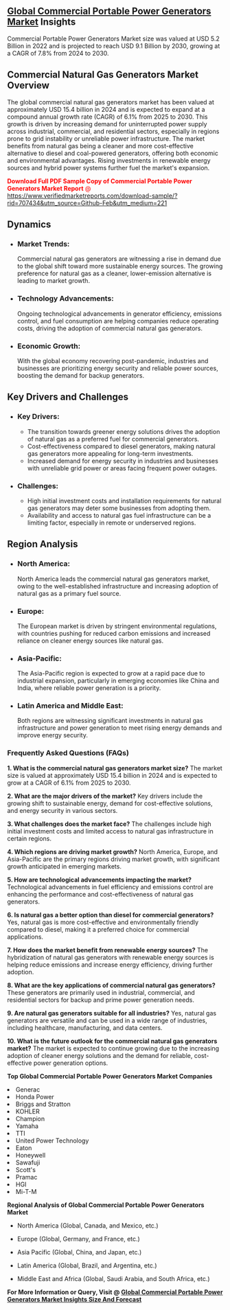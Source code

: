 <h2><a href="https://www.verifiedmarketreports.com/download-sample/?rid=707434&amp;utm_source=Github&amp;utm_medium=221" target="_blank">Global Commercial Portable Power Generators Market</a> Insights</h2><p>Commercial Portable Power Generators Market size was valued at USD 5.2 Billion in 2022 and is projected to reach USD 9.1 Billion by 2030, growing at a CAGR of 7.8% from 2024 to 2030.</p><p> <h2>Commercial Natural Gas Generators Market Overview</h2> <p>The global commercial natural gas generators market has been valued at approximately USD 15.4 billion in 2024 and is expected to expand at a compound annual growth rate (CAGR) of 6.1% from 2025 to 2030. This growth is driven by increasing demand for uninterrupted power supply across industrial, commercial, and residential sectors, especially in regions prone to grid instability or unreliable power infrastructure. The market benefits from natural gas being a cleaner and more cost-effective alternative to diesel and coal-powered generators, offering both economic and environmental advantages. Rising investments in renewable energy sources and hybrid power systems further fuel the market's expansion.</p> <p><p><span class=""><span style="color: #ff0000;"><strong>Download Full PDF Sample Copy of Commercial Portable Power Generators Market Report</strong> @ </span><a href="https://www.verifiedmarketreports.com/download-sample/?rid=707434&amp;utm_source=Github-Feb&amp;utm_medium=221" target="_blank">https://www.verifiedmarketreports.com/download-sample/?rid=707434&amp;utm_source=Github-Feb&amp;utm_medium=221</a></span></p></p> <h2>Dynamics</h2> <ul> <li><h3>Market Trends:</h3> Commercial natural gas generators are witnessing a rise in demand due to the global shift toward more sustainable energy sources. The growing preference for natural gas as a cleaner, lower-emission alternative is leading to market growth.</li> <li><h3>Technology Advancements:</h3> Ongoing technological advancements in generator efficiency, emissions control, and fuel consumption are helping companies reduce operating costs, driving the adoption of commercial natural gas generators.</li> <li><h3>Economic Growth:</h3> With the global economy recovering post-pandemic, industries and businesses are prioritizing energy security and reliable power sources, boosting the demand for backup generators.</li> </ul> <h2>Key Drivers and Challenges</h2> <ul> <li><h3>Key Drivers:</h3> <ul> <li>The transition towards greener energy solutions drives the adoption of natural gas as a preferred fuel for commercial generators.</li> <li>Cost-effectiveness compared to diesel generators, making natural gas generators more appealing for long-term investments.</li> <li>Increased demand for energy security in industries and businesses with unreliable grid power or areas facing frequent power outages.</li> </ul> </li> <li><h3>Challenges:</h3> <ul> <li>High initial investment costs and installation requirements for natural gas generators may deter some businesses from adopting them.</li> <li>Availability and access to natural gas fuel infrastructure can be a limiting factor, especially in remote or underserved regions.</li> </ul> </li> </ul> <h2>Region Analysis</h2> <ul> <li><h3>North America:</h3> North America leads the commercial natural gas generators market, owing to the well-established infrastructure and increasing adoption of natural gas as a primary fuel source.</li> <li><h3>Europe:</h3> The European market is driven by stringent environmental regulations, with countries pushing for reduced carbon emissions and increased reliance on cleaner energy sources like natural gas.</li> <li><h3>Asia-Pacific:</h3> The Asia-Pacific region is expected to grow at a rapid pace due to industrial expansion, particularly in emerging economies like China and India, where reliable power generation is a priority.</li> <li><h3>Latin America and Middle East:</h3> Both regions are witnessing significant investments in natural gas infrastructure and power generation to meet rising energy demands and improve energy security.</li> </ul> <h3>Frequently Asked Questions (FAQs)</h3> <p><strong>1. What is the commercial natural gas generators market size?</strong> The market size is valued at approximately USD 15.4 billion in 2024 and is expected to grow at a CAGR of 6.1% from 2025 to 2030.</p> <p><strong>2. What are the major drivers of the market?</strong> Key drivers include the growing shift to sustainable energy, demand for cost-effective solutions, and energy security in various sectors.</p> <p><strong>3. What challenges does the market face?</strong> The challenges include high initial investment costs and limited access to natural gas infrastructure in certain regions.</p> <p><strong>4. Which regions are driving market growth?</strong> North America, Europe, and Asia-Pacific are the primary regions driving market growth, with significant growth anticipated in emerging markets.</p> <p><strong>5. How are technological advancements impacting the market?</strong> Technological advancements in fuel efficiency and emissions control are enhancing the performance and cost-effectiveness of natural gas generators.</p> <p><strong>6. Is natural gas a better option than diesel for commercial generators?</strong> Yes, natural gas is more cost-effective and environmentally friendly compared to diesel, making it a preferred choice for commercial applications.</p> <p><strong>7. How does the market benefit from renewable energy sources?</strong> The hybridization of natural gas generators with renewable energy sources is helping reduce emissions and increase energy efficiency, driving further adoption.</p> <p><strong>8. What are the key applications of commercial natural gas generators?</strong> These generators are primarily used in industrial, commercial, and residential sectors for backup and prime power generation needs.</p> <p><strong>9. Are natural gas generators suitable for all industries?</strong> Yes, natural gas generators are versatile and can be used in a wide range of industries, including healthcare, manufacturing, and data centers.</p> <p><strong>10. What is the future outlook for the commercial natural gas generators market?</strong> The market is expected to continue growing due to the increasing adoption of cleaner energy solutions and the demand for reliable, cost-effective power generation options.</p> </p><p><strong>Top Global Commercial Portable Power Generators Market Companies</strong></p><div data-test-id=""><p><li>Generac</li><li> Honda Power</li><li> Briggs and Stratton</li><li> KOHLER</li><li> Champion</li><li> Yamaha</li><li> TTI</li><li> United Power Technology</li><li> Eaton</li><li> Honeywell</li><li> Sawafuji</li><li> Scott's</li><li> Pramac</li><li> HGI</li><li> Mi-T-M</li></p><div><strong>Regional Analysis of&nbsp;Global Commercial Portable Power Generators Market</strong></div><ul><li dir="ltr"><p dir="ltr">North America&nbsp;(Global, Canada, and Mexico, etc.)</p></li><li dir="ltr"><p dir="ltr">Europe (Global, Germany, and France, etc.)</p></li><li dir="ltr"><p dir="ltr">Asia Pacific&nbsp;(Global, China, and Japan, etc.)</p></li><li dir="ltr"><p dir="ltr">Latin America&nbsp;(Global, Brazil, and Argentina, etc.)</p></li><li dir="ltr">Middle East and Africa&nbsp;(Global, Saudi Arabia, and South Africa, etc.)</li></ul><p><strong>For More Information or Query, Visit @&nbsp;</strong><strong><a href="https://www.verifiedmarketreports.com/product/commercial-portable-power-generators-market/?utm_source=Github&amp;utm_medium=221" target="_blank">Global Commercial Portable Power Generators Market Insights Size And Forecast</a></strong></p></div>
